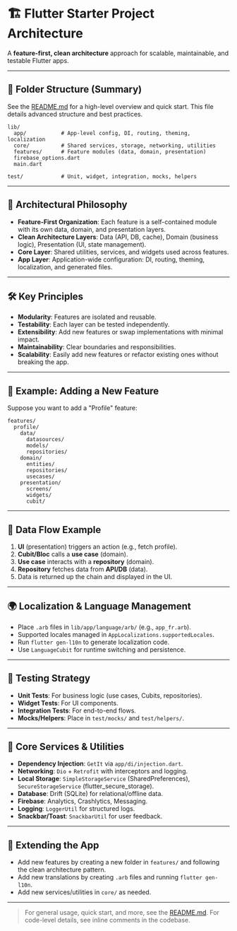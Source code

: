 # 🏗️ Flutter Starter Project Architecture

A **feature-first, clean architecture** approach for scalable, maintainable, and testable Flutter apps.

---

## 📂 Folder Structure (Summary)

See the [README.md](./README.md) for a high-level overview and quick start. This file details advanced structure and best practices.

```text
lib/
  app/           # App-level config, DI, routing, theming, localization
  core/          # Shared services, storage, networking, utilities
  features/      # Feature modules (data, domain, presentation)
  firebase_options.dart
  main.dart

test/            # Unit, widget, integration, mocks, helpers
```

---

## 🧠 Architectural Philosophy

- **Feature-First Organization**: Each feature is a self-contained module with its own data, domain, and presentation layers.
- **Clean Architecture Layers**: Data (API, DB, cache), Domain (business logic), Presentation (UI, state management).
- **Core Layer**: Shared utilities, services, and widgets used across features.
- **App Layer**: Application-wide configuration: DI, routing, theming, localization, and generated files.

---

## 🛠️ Key Principles

- **Modularity**: Features are isolated and reusable.
- **Testability**: Each layer can be tested independently.
- **Extensibility**: Add new features or swap implementations with minimal impact.
- **Maintainability**: Clear boundaries and responsibilities.
- **Scalability**: Easily add new features or refactor existing ones without breaking the app.

---

## 🧩 Example: Adding a New Feature

Suppose you want to add a "Profile" feature:

```text
features/
  profile/
    data/
      datasources/
      models/
      repositories/
    domain/
      entities/
      repositories/
      usecases/
    presentation/
      screens/
      widgets/
      cubit/
```

---

## 🔄 Data Flow Example

1. **UI** (presentation) triggers an action (e.g., fetch profile).
2. **Cubit/Bloc** calls a **use case** (domain).
3. **Use case** interacts with a **repository** (domain).
4. **Repository** fetches data from **API/DB** (data).
5. Data is returned up the chain and displayed in the UI.

---

## 🌍 Localization & Language Management

- Place `.arb` files in `lib/app/language/arb/` (e.g., `app_fr.arb`).
- Supported locales managed in `AppLocalizations.supportedLocales`.
- Run `flutter gen-l10n` to generate localization code.
- Use `LanguageCubit` for runtime switching and persistence.

---

## 🧪 Testing Strategy

- **Unit Tests**: For business logic (use cases, Cubits, repositories).
- **Widget Tests**: For UI components.
- **Integration Tests**: For end-to-end flows.
- **Mocks/Helpers**: Place in `test/mocks/` and `test/helpers/`.

---

## 🧰 Core Services & Utilities

- **Dependency Injection**: `GetIt` via `app/di/injection.dart`.
- **Networking**: `Dio` + `Retrofit` with interceptors and logging.
- **Local Storage**: `SimpleStorageService` (SharedPreferences), `SecureStorageService` (flutter_secure_storage).
- **Database**: Drift (SQLite) for relational/offline data.
- **Firebase**: Analytics, Crashlytics, Messaging.
- **Logging**: `LoggerUtil` for structured logs.
- **Snackbar/Toast**: `SnackbarUtil` for user feedback.

---

## 🧩 Extending the App

- Add new features by creating a new folder in `features/` and following the clean architecture pattern.
- Add new translations by creating `.arb` files and running `flutter gen-l10n`.
- Add new services/utilities in `core/` as needed.

---

> For general usage, quick start, and more, see the [README.md](./README.md). For code-level details, see inline comments in the codebase.